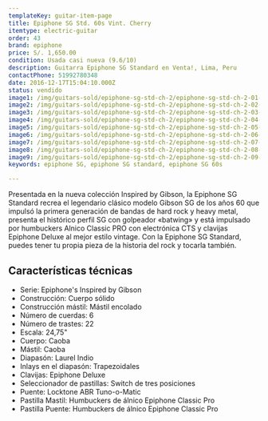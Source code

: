 ```yaml
---
templateKey: guitar-item-page
title: Epiphone SG Std. 60s Vint. Cherry
itemtype: electric-guitar
order: 43
brand: epiphone
price: S/. 1,650.00
condition: Usada casi nueva (9.6/10)
description: Guitarra Epiphone SG Standard en Venta!, Lima, Peru
contactPhone: 51992780348
date: 2016-12-17T15:04:10.000Z
status: vendido
image1: /img/guitars-sold/epiphone-sg-std-ch-2/epiphone-sg-std-ch-2-01-sold.jpg
image2: /img/guitars-sold/epiphone-sg-std-ch-2/epiphone-sg-std-ch-2-02-sold.jpg
image3: /img/guitars-sold/epiphone-sg-std-ch-2/epiphone-sg-std-ch-2-03-sold.jpg
image4: /img/guitars-sold/epiphone-sg-std-ch-2/epiphone-sg-std-ch-2-04-sold.jpg
image5: /img/guitars-sold/epiphone-sg-std-ch-2/epiphone-sg-std-ch-2-05-sold.jpg
image6: /img/guitars-sold/epiphone-sg-std-ch-2/epiphone-sg-std-ch-2-06-sold.jpg
image7: /img/guitars-sold/epiphone-sg-std-ch-2/epiphone-sg-std-ch-2-07-sold.jpg
image8: /img/guitars-sold/epiphone-sg-std-ch-2/epiphone-sg-std-ch-2-08-sold.jpg
image9: /img/guitars-sold/epiphone-sg-std-ch-2/epiphone-sg-std-ch-2-09-sold.jpg
keywords: epiphone SG, epiphone SG standard, epiphone SG 60s

---
```

Presentada en la nueva colección Inspired by Gibson, la Epiphone SG Standard recrea el legendario clásico modelo Gibson SG de los años 60 que impulsó la primera generación de bandas de hard rock y heavy metal, presenta el histórico perfil SG con golpeador «batwing» y está impulsado por humbuckers Alnico Classic PRO con electrónica CTS y clavijas Epiphone Deluxe al mejor estilo vintage. Con la Epiphone SG Standard, puedes tener tu propia pieza de la historia del rock y tocarla también.

## Características técnicas

* Serie: Epiphone's Inspired by Gibson
* Construcción: Cuerpo sólido
* Construcción mástil: Mástil encolado
* Número de cuerdas: 6
* Número de trastes: 22
* Escala: 24,75"
* Cuerpo: Caoba
* Mástil: Caoba
* Diapasón: Laurel Indio
* Inlays en el diapasón: Trapezoidales
* Clavijas: Epiphone Deluxe
* Seleccionador de pastillas: Switch de tres posiciones
* Puente: Locktone ABR Tuno-o-Matic
* Pastilla Mastil: Humbuckers de álnico Epiphone Classic Pro
* Pastilla Puente: Humbuckers de álnico Epiphone Classic Pro